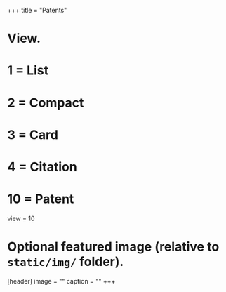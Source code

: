 +++
title = "Patents"

# View.
#   1 = List
#   2 = Compact
#   3 = Card
#   4 = Citation
#   10 = Patent
view = 10

# Optional featured image (relative to `static/img/` folder).
[header]
image = ""
caption = ""
+++
